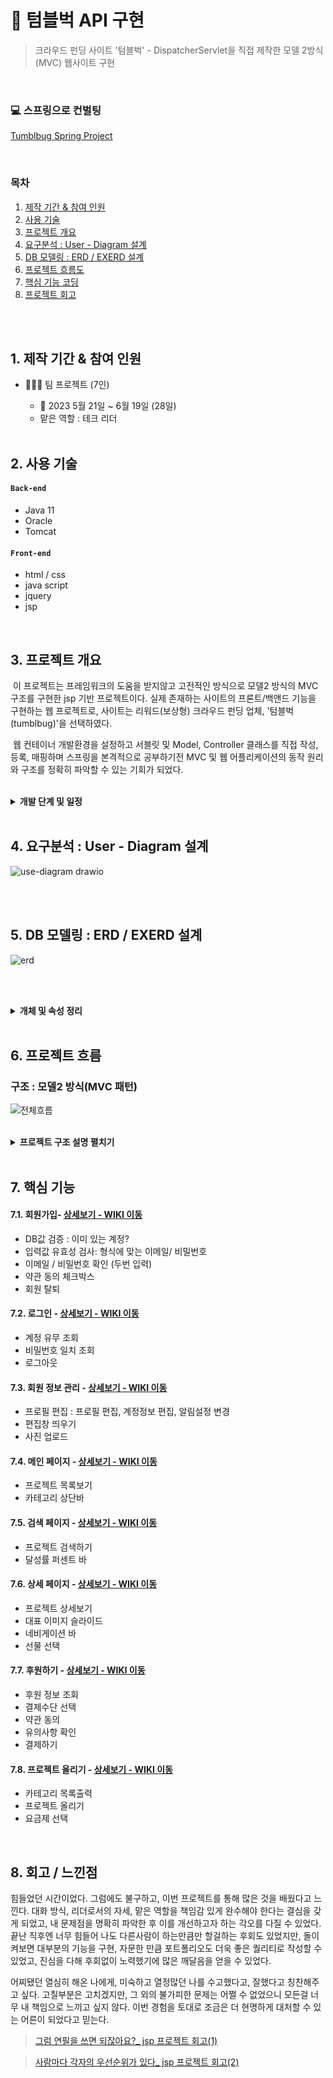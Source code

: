 # :pushpin: 텀블벅 API 구현

> 크라우드 펀딩 사이트 '텀블벅' - DispatcherServlet을 직접 제작한 모델 2방식(MVC) 웹사이트 구현


</br>

### 💻 스프링으로 컨벌팅

[Tumblbug Spring Project](https://github.com/Vida0822/Tumblbug_Spring-Security-Project)

<br>


### 목차

1. [제작 기간 & 참여 인원](#1.-제작-기간-&-참여-인원)  <br>
2. [사용 기술](#2.-사용-기술)  <br>
3. [프로젝트 개요](https://github.com/Vida0822/Tumblbug_JSP_Project?tab=readme-ov-file#3-%ED%94%84%EB%A1%9C%EC%A0%9D%ED%8A%B8-%EA%B0%9C%EC%9A%94) <br>
4. [요구분석 : User - Diagram 설계](https://github.com/Vida0822/Tumblbug_JSP_Project#4-%EC%9A%94%EA%B5%AC%EB%B6%84%EC%84%9D--user---diagram-%EC%84%A4%EA%B3%84) 
5. [DB 모델링 : ERD / EXERD 설계](https://github.com/Vida0822/Tumblbug_JSP_Project#5-db-%EB%AA%A8%EB%8D%B8%EB%A7%81---erd--exerd-%EC%84%A4%EA%B3%84)    <br>
6. [프로젝트 흐름도](https://github.com/Vida0822/Tumblbug_JSP_Project#6-%ED%94%84%EB%A1%9C%EC%A0%9D%ED%8A%B8-%ED%9D%90%EB%A6%84)  
7. [핵심 기능 코딩](https://github.com/Vida0822/Tumblbug_JSP_Project#7-%ED%95%B5%EC%8B%AC-%EA%B8%B0%EB%8A%A5) <br>
8. [프로젝트 회고](https://github.com/Vida0822/Tumblbug_JSP_Project#8-%ED%9A%8C%EA%B3%A0--%EB%8A%90%EB%82%80%EC%A0%90) <br>




</br></br>





## 1. 제작 기간 & 참여 인원

- 👩‍👧‍👧 팀 프로젝트 (7인)<br>

  * 📆 2023 5월 21일 ~ 6월 19일 (28일)  <br>
  * 맡은 역할 : 테크 리더 <br>
  

  </br>

## 2. 사용 기술

#### `Back-end`

  - Java 11
  - Oracle
  - Tomcat

#### `Front-end`

  - html / css
  - java script
  - jquery
  - jsp

</br>



## 3. 프로젝트 개요

​	이 프로젝트는  프레임워크의 도움을 받지않고 고전적인 방식으로 모델2 방식의 MVC 구조를 구현한 jsp 기반 프로젝트이다. 실제 존재하는 사이트의 프론트/백앤드 기능을 구현하는 웹 프로젝트로, 사이트는 리워드(보상형) 크라우드 펀딩 업체, '텀블벅(tumblbug)'을 선택하였다. 

​	웹 컨테이너 개발환경을 설정하고 서블릿 및 Model, Controller 클래스를 직접 작성, 등록, 매핑하며 스프링을 본격적으로 공부하기전 MVC 및 웹 어플리케이션의 동작 원리와 구조를 정확히 파악할 수 있는 기회가 되었다.   

</br>

<details>
<summary><b>개발 단계 및 일정 </b></summary>
<div markdown="1">

  
* 5월 21일 ~ 5월 29일 : 요구분석 취합본 도출 
* 5월 30일 ~ 6월 02일 : DB 구축
* 6월 02일 ~ 6월 06일 : 개발환경 세팅, 기능구현-공통작업
* 6월 07일 ~ 6월 16일 : 기능구현-분담작업
* 6월 17일 ~ 6월 19일 : 프로젝트 취합, 발표준비

</div>
</details> 
    
</br>



## 4. 요구분석 : User - Diagram 설계 

![use-diagram drawio](https://github.com/Vida0822/Tumblbug_JSP_Project/assets/132312673/ac4f8f32-d952-45da-ab38-4c13bdf0da96)

</br></br>







## 5. DB 모델링 :  ERD / EXERD 설계

![erd](https://github.com/Vida0822/Tumblbug_JSP_Project/assets/132312673/14500790-be8d-4112-8344-a597e2be1d8f)

</br></br>





<details>
<summary><b> 개체 및 속성 정리</b></summary>
<div markdown="1">

<img width="625" alt="1" src="https://github.com/Vida0822/Tumblbug_JSP_Project/assets/132312673/a67cb148-a8a1-40f8-8c57-438b61c836f8">
<img width="625" alt="2" src="https://github.com/Vida0822/Tumblbug_JSP_Project/assets/132312673/9f8e341e-0059-4f7a-942c-a23bd40c8b98">
<img width="625" alt="3" src="https://github.com/Vida0822/Tumblbug_JSP_Project/assets/132312673/7a3dfb94-b371-4fe0-8de2-1de715918fce">
<img width="625" alt="4" src="https://github.com/Vida0822/Tumblbug_JSP_Project/assets/132312673/ac4d35b0-24b6-4550-9795-f85a2f891774">
<img width="625" alt="5" src="https://github.com/Vida0822/Tumblbug_JSP_Project/assets/132312673/2b88923c-fbef-49e9-8914-f2acfe003de8">
<img width="625" alt="6" src="https://github.com/Vida0822/Tumblbug_JSP_Project/assets/132312673/07bffd01-1d39-41c3-ab5b-cdd1843de0cc">


</div>
</details> 
    
</br>




## 6. 프로젝트 흐름

### 구조 : 모델2 방식(MVC 패턴)  
![전체흐름](https://github.com/Vida0822/Tumblbug_JSP_Project/assets/132312673/dc7100a7-ee6f-4ec3-9c8e-06e63b295c60)


</br>


<details>
<summary><b>프로젝트 구조 설명 펼치기</b></summary>
<div markdown="1">


### 6.1. View
![jsp](https://github.com/Vida0822/Tumblbug_JSP_Project/assets/132312673/107ca051-3928-4e89-b5ca-c46553f4a11d)
</br>
* 의외로 가장 시간이 많이 들고 어렵게 구현
  * 페이지 설계(html 태그)를 공개하지 않아 개발자 도구에 출력되는 태그들을 화면 캡쳐하듯이 가져옴. 
  * 스타일(css) 태그도 의도적으로 알아보기 힘들게 작성되어있어 개발자 도구로 각 태그별 적용된 스타일을 하나씩 클래스명으로 매치시켜가면서 작성
  * 동적인 요소가 많은데 스크립트 코딩이 공개되어있지 않아 모든 동적인 기능 일일히 구현

* 프로젝트 구조에 실제 사이트 요구사항 반영

  * 요청 url로 접근할 수 없고 단계별로 접근 해야하는 페이지는 web-inf아래 view 폴더에 배치 (직접접근방지) 
  * 요청 url만으로도 직접 접근할 수 있는 view 페이지는 web-inf 밖의 publicWeb 폴더에 배치

* jsp 페이지로 제작

  * 사용자 동작에 맞게 스크립트 처리 (**프론트엔드 개발)

  * 사용자 입력값 (요청값) 보내기

  * html, css 로 화면 구성

  * 서버로부터 넘어온 응답 데이터 el, jstl로 출력 

    

### 6.2. DispatcherServlet

![Servlet](https://github.com/Vida0822/Tumblbug_JSP_Project/assets/132312673/614a1ae5-c864-4bc5-bb28-9c2d2cb913db)
</br>
​	모든 요청에 대해 들어가기 전 수행해야할 공통작업, 필수작업을  수행하는 frontController로서 전달받은 요청 url에 따라 업무를 수행할 핸들러를 호출하는 Mapping 기능을 담당했다.  

* 서블릿 등록 

  ```xml
  <servlet>
  	<servlet-name>ControllerUsingURI</servlet-name>
  	<servlet-class>mvc.controller.ControllerUsingURI</servlet-class>
  	<init-param>
  		<param-name>configFile</param-name>
  		<param-value>
                 /WEB-INF/commandHandlerURI.properties
           </param-value>
  	</init-param>
  <load-on-startup>1</load-on-startup>
  </servlet>
  
  <servlet-mapping>
  	<servlet-name>ControllerUsingURI</servlet-name>
  	<url-pattern>*.do</url-pattern>
  </servlet-mapping>
  ```

  * servlet 등록 : web.xml로 서블릿 컨테이너(톰캣)에 생성 - 매개변수로 properties 파일 넣어줌 
  * servlet 매핑 : *.do로 들어오는 모든 요청을 이 컨트롤러(ControllerUsingURI)가 담당

  * properties 파일 :  각 요청 url 별 처리할 Handler를 매치시켜 목록으로 작성해놓은 일반 파일 
  * application이 실행될 때 init() 호출  : properties 파일을 FileReader로 읽어 commandHandlerMap라는 Map 형태로 Handler 목록 저장 => (요청 url, 담당할 Handler)

* 매핑

  * 요청이 들어오면 commandHandlerMap에서 해당 요청 url에 해당하는 Handler를 찾아 객체를 생성해 interface형 참조변수(CommandHandler)에 대입

  * interface CommandHandler: 요청을 처리하는 함수 process()가 선언되어 있음 

    : 모든 핸들러는 해당 process()를 오버라이딩해서 매핑된 요청을 다뤄야 함  

  * 생성된 handler 객체의 process() 호출 

    : 전송방식이 get이던 post던 해당 메서드가 요청을 처리 (doGet(), doPost() 둘다 process() 호출)  

    => 매핑된 Handler로 요청, 응답 객체 전달 

  * Mapping 된 Handler가 없으면 NullHandler라는 Handler 객체 생성 

    * SC_NOT_FOUND : 404 에러 -> 이 에러를 응답객체에  클라이언트에 send(보내겠다)

    ```java
    public class NullHandler implements CommandHandler {
    
    	@Override
    	public String process(HttpServletRequest req, HttpServletResponse res)
    	throws Exception {
    		res.sendError(HttpServletResponse.SC_NOT_FOUND); 
    		return null;
    	}
    }
    ```

    

* 포워딩 

  * return된 viewPage(String)로 request, response 객체 포워딩

  * redirect는 Handler에서 임의로 처리 : redirect시 컨트롤러로 돌아오지 않고 핸들러에서 로직 종료 

     

### 6.3. Handler
![Handler](https://github.com/Vida0822/Tumblbug_JSP_Project/assets/132312673/ca6bbd0a-876d-4626-8747-4990d880b28a)

​	매핑으로 전달받은 요청과 응답 객체를 직접 다루며 모델과 뷰를 제어한다. 사용자의 요청을 받아서 분석하고 비즈니스 로직을 처리하는 Model을 호출한다. 모델이 결과값을 반환하면 출력할 뷰(jsp 페이지)를 선택한 후 전달한다. 

*  Model 호출 :  Service, DAO의 메서드 호출 

​	: 생성된 자바 응답 데이터를 request 객체에 담고 포워딩 시킬 뷰페이지 컨트롤러에 반환 

*  process() 오버라이딩 : 이 handler에서 매핑된 요청을 어떻게 처리할지 본격적으로 구현 

  * processGet()  : 요청이 get방식으로 들어오면 실행 

     => 주로 포워딩 : return FORMVIEW (String)

  *  processSubmit()  : 요청이 post방식으로 들어오면 실행 

    => 주로 리다이렉트: 원래는 Controller에서 해줘야하지만 편의상 Handler가 처리 

* 바인딩 : 비즈니스 로직 부분에 요청을 다루는 코딩(요청, 응답 객체)을 직접 넣어주지 않고 매개변수를 추출해  자바 데이터 형태로 변환해서 넣어줌

  ```java
  public class MakeProjectHandler implements CommandHandler {
  	private static final String FORM_VIEW = "/WEB-INF/view/projectForm.jsp";
  	
  	public String process(HttpServletRequest req, HttpServletResponse res) throws Exception {
  		if (req.getMethod().equalsIgnoreCase("GET")) {
  			return processForm(req, res); // 폼 띄우는함수 
  		} else if (req.getMethod().equalsIgnoreCase("POST")) {
  			return processSubmit(req, res); // db에 submit 하는 함수 
  		} else {
  			res.setStatus(HttpServletResponse.SC_METHOD_NOT_ALLOWED); // get, post 방식 외 요청방식이 있는데 (안배웠지만) 그걸로 들어왔다면 !
  			return null;
  		}
  	}// process
  ```

  

### 6.4. Service 
![Service](https://github.com/Vida0822/Tumblbug_JSP_Project/assets/132312673/8d90a9de-ba7a-45bf-8497-27c42ea62091)
</br>

​	업무 처리 로직(비즈니스 로직) 혹은 데이터 베이스와 관련된 작업을 담당한다 <br>

  * 비즈니스 로직 수행: 로직 처리 후 view 페이지로 전달할 객체로 구성(생성)해서 반환
  * 트랜잭션 처리 - commit , rollback
 
#### 6.5. DAO 

Connection 객체를 통해 Oracle Database와 연결하고 SQL문을 실행한다. 
문자열 쿼리를 직접 작성해야 했는데 코드 전개가 복잡하고 오탈자 등 사소한 실수에 민감하여 가장 신중히 작업한 부분이다.  

<br>


![1](https://github.com/Vida0822/TumblbugAPI_inNative/assets/132312673/cb889eb0-24f0-45d9-a81a-48efa211966c)
<br>
  * 드라이버 구동 <br>
  
어플리케이션 실행 시 META-INF 아래 xml 파일을 읽어들이며 DB 관련 설정(DataSource). 
이를 Container 전체에서 사용할 수 있도록 web.xml에서 참조.  

<br><br> 



![2](https://github.com/Vida0822/TumblbugAPI_inNative/assets/132312673/9ffa6100-9b85-4000-9a7f-51ded0f3ac0f)
<br>
  * DB 연결 <br>

메서드 호출 시 Context에 등록된 Datasource 참조하여 Singleton 방식으로 Connection 객체 반환.   
객체는  Service 계층에서 트랜잭션이 시작될 때 생성해주고 Dao 계층으로 생성자 주입. 

<br><br> 

![3](https://github.com/Vida0822/TumblbugAPI_inNative/assets/132312673/70072aff-f19d-456e-875a-f385730d39a6)
<br>
  * JDBC API 호출 <br>

1. Connection 객체에 문자열 쿼리 등록해  PreparedStatement 객체 반환
2. setString() : 바인딩 매개변수 대입
3. executeQuery()  : 쿼리를 실행해 ResultSet 객체로 결과값 반환
4. 결과값을 Entity 객체로 변환
5. Jdbc.Util 클래스를 정의하여 한 차례 예외 확인, 처리 후 연결 해제

<br><br>

</div>
</details> 
    
</br>



## 7. 핵심 기능 

#### 7.1. 회원가입- <a href="https://github.com/Vida0822/Tumblbug_JSP_Project/wiki/%EC%A3%BC%EC%9A%94-%EA%B8%B0%EB%8A%A5-%EC%86%8C%EA%B0%9C(Join)" >상세보기 - WIKI 이동</a>

- DB값 검증 : 이미 있는 계정? 
- 입력값 유효성 검사: 형식에 맞는 이메일/ 비밀번호
- 이메일 / 비밀번호 확인 (두번 입력)  
- 약관 동의 체크박스 
- 회원 탈퇴

#### 7.2. 로그인 - <a href="https://github.com/Vida0822/Tumblbug_JSP_Project/wiki/%EC%A3%BC%EC%9A%94-%EA%B8%B0%EB%8A%A5-%EC%86%8C%EA%B0%9C(Member)" >상세보기 - WIKI 이동</a>

- 계정 유무 조회
- 비밀번호 일치 조회
- 로그아웃 

#### 7.3. 회원 정보 관리 - <a href="https://github.com/Vida0822/Tumblbug_JSP_Project/wiki/%EC%A3%BC%EC%9A%94-%EA%B8%B0%EB%8A%A5-%EC%86%8C%EA%B0%9C(Member)" >상세보기 - WIKI 이동</a>

- 프로필 편집 : 프로필 편집, 계정정보 편집, 알림설정 변경
- 편집창 띄우기 
- 사진 업로드

#### 7.4. 메인 페이지 - <a href="https://github.com/Vida0822/Tumblbug_JSP_Project/wiki/%EC%A3%BC%EC%9A%94-%EA%B8%B0%EB%8A%A5-%EC%86%8C%EA%B0%9C(%EB%A9%94%EC%9D%B8-Page)" >상세보기 - WIKI 이동</a>

- 프로젝트 목록보기
- 카테고리 상단바

#### 7.5. 검색 페이지 - <a href="https://github.com/Vida0822/Tumblbug_JSP_Project/wiki/%EC%A3%BC%EC%9A%94-%EA%B8%B0%EB%8A%A5-%EC%86%8C%EA%B0%9C(%EB%A9%94%EC%9D%B8-Page)" >상세보기 - WIKI 이동</a>

- 프로젝트 검색하기
- 달성률 퍼센트 바 

#### 7.6. 상세 페이지 - <a href="https://github.com/Vida0822/Tumblbug_JSP_Project/wiki/%EC%A3%BC%EC%9A%94-%EA%B8%B0%EB%8A%A5-%EC%86%8C%EA%B0%9C(%EC%83%81%EC%84%B8-Page)" >상세보기 - WIKI 이동</a>

- 프로젝트 상세보기 
- 대표 이미지 슬라이드  
- 네비게이션 바 
- 선물 선택

#### 7.7. 후원하기 - <a href="https://github.com/Vida0822/Tumblbug_JSP_Project/wiki/%EC%A3%BC%EC%9A%94-%EA%B8%B0%EB%8A%A5-%EC%86%8C%EA%B0%9C(%ED%9B%84%EC%9B%90%ED%95%98%EA%B8%B0)" >상세보기 - WIKI 이동</a>

- 후원 정보 조회
- 결제수단 선택
- 약관 동의
- 유의사항 확인
- 결제하기

#### 7.8. 프로젝트 올리기  - <a href="https://github.com/Vida0822/Tumblbug_JSP_Project/wiki/%EC%A3%BC%EC%9A%94-%EA%B8%B0%EB%8A%A5-%EC%86%8C%EA%B0%9C(%ED%94%84%EB%A1%9C%EC%A0%9D%ED%8A%B8-%EC%98%AC%EB%A6%AC%EA%B8%B0)" >상세보기 - WIKI 이동</a> 

- 카테고리 목록출력
- 프로젝트 올리기
- 요금제 선택





</div>
</details>

</br>



## 8. 회고 / 느낀점

힘들었던 시간이었다. 그럼에도 불구하고, 이번 프로젝트를 통해 많은 것을 배웠다고 느낀다. 대화 방식, 리더로서의 자세, 맡은 역할을 책임감 있게 완수해야 한다는 결심을 갖게 되었고, 내 문제점을 명확히 파악한 후 이를 개선하고자 하는 각오를 다질 수 있었다. 끝난 직후엔 너무 힘들어 나도 다른사람이 하는만큼만 할걸하는 후회도 있었지만, 돌이켜보면 대부분의 기능을 구현, 자문한 만큼 포트폴리오도 더욱 좋은 퀄리티로 작성할 수 있었고, 진심을 다해 후회없이 노력했기에 많은 깨달음을 얻을 수 있었다. 

어찌됐던 열심히 해온 나에게, 미숙하고 열정많던 나를 수고했다고, 잘했다고 칭찬해주고 싶다. 고칠부분은 고치겠지만, 그 외의 불가피한 문제는 어쩔 수 없었으니 모든걸 너무 내 책임으로 느끼고 싶지 않다. 이번 경험을 토대로 조금은 더 현명하게 대처할 수 있는 어른이 되었다고 믿는다. 


> [그럼 연필을 쓰면 되잖아요?_ jsp 프로젝트 회고(1)](https://vida0822.github.io/memory/MR_TumblbugJSPMemory(1)/) </br>

> [사람마다 각자의 우선순위가 있다_ jsp 프로젝트 회고(2)](https://vida0822.github.io/memory/MR_TumblbugJSPMemory(2)/)
